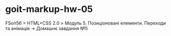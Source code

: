# goit-markup-hw-05
FSon56 > HTML+CSS 2.0 > Модуль 5. Позиціоновані елементи. Переходи та анімація -> Домашнє завдання №5
